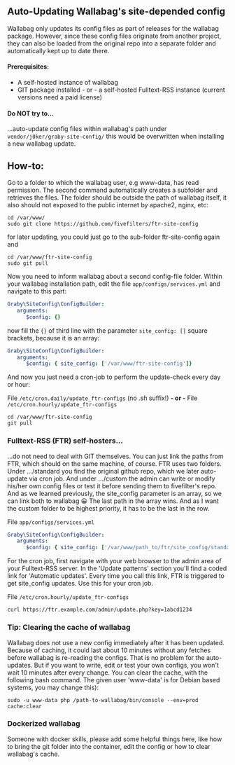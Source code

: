 ## Auto-Updating Wallabag's site-depended config

Wallabag only updates its config files as part of releases for the wallabag package. However, since these config files originate from another project, they can also be loaded from the original repo into a separate folder and automatically kept up to date there.

#### Prerequisites:

- A self-hosted instance of wallabag    
- GIT package installed - or - a self-hosted Fulltext-RSS instance (current versions need a paid license)

#### Do NOT try to...

...auto-update config files within wallabag's path under `vendor/j0ker/graby-site-config/` this would be overwritten when installing a new wallabag update.

## How-to:

Go to a folder to which the wallabag user, e.g www-data, has read permission. The second command automatically creates a subfolder and retrieves the files. The folder should be outside the path of wallabag itself, it also should not exposed to the public internet by apache2, nginx, etc:
```
cd /var/www/
sudo git clone https://github.com/fivefilters/ftr-site-config
```

for later updating, you could just go to the sub-folder ftr-site-config again and

```
cd /var/www/ftr-site-config
sudo git pull
```

Now you need to inform wallabag about a second config-file folder. Within your wallabag installation path, edit the file `app/configs/services.yml` and navigate to this part:

```yml
Graby\SiteConfig\ConfigBuilder:
   arguments:
      $config: {}
```

now fill the `{}` of third line with the parameter `site_config: []` square brackets, because it is an array:

```yml
Graby\SiteConfig\ConfigBuilder:
   arguments:
      $config: { site_config: ['/var/www/ftr-site-config']}
```

And now you just need a cron-job to perform the update-check every day or hour:

File `/etc/cron.daily/update_ftr-configs` (no .sh suffix!)  **- or -**
File `/etc/cron.hourly/update_ftr-configs`
```
cd /var/www/ftr-site-config
git pull
```

### Fulltext-RSS (FTR) self-hosters...

...do not need to deal with GIT themselves. You can just link the paths from FTR, which should on the same machine, of course. FTR uses two folders. Under .../standard you find the original github repo, which we later auto-update via cron job. And under .../custom the admin can write or modify his/her own config files or test it before sending them to fivefilter's repo. And as we learned previously, the site_config parameter is an array, so we can link both to wallabag 😀 The last path in the array wins. And as I want the custom folder to be highest priority, it has to be the last in the row.

File `app/configs/services.yml`
```yml
Graby\SiteConfig\ConfigBuilder:
   arguments:
      $config: { site_config: ['/var/www/path_to/ftr/site_config/standard', '/var/www/path_to/ftr/site_config/custom'] }
```

For the cron job, first navigate with your web browser to the admin area of your Fulltext-RSS server. In the 'Update patterns' section you'll find a coded link for 'Automatic updates'. Every time you call this link, FTR is triggered to get site_config updates. Use this for your cron job.

File `/etc/cron.hourly/update_ftr-configs`

```
curl https://ftr.example.com/admin/update.php?key=1abcd1234
```

### Tip: Clearing the cache of wallabag

Wallabag does not use a new config immediately after it has been updated. Because of caching, it could last about 10 minutes without any fetches before wallabag is re-reading the configs. That is no problem for the auto-updates. But if you want to write, edit or test your own configs, you won't wait 10 minutes after every change. You can clear the cache, with the following bash command. The given user 'www-data' is for Debian based systems, you may change this):

`sudo -u www-data php /path-to-wallabag/bin/console --env=prod cache:clear`

### Dockerized wallabag

Someone with docker skills, please add some helpful things here, like how to bring the git folder into the container, edit the config or how to clear wallabag's cache.
